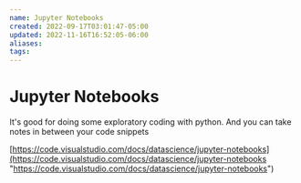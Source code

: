 ```yaml
---
name: Jupyter Notebooks
created: 2022-09-17T03:01:47-05:00
updated: 2022-11-16T16:52:05-06:00
aliases: 
tags: 
---
```

# Jupyter Notebooks

It's good for doing some exploratory coding with python. And you can take notes in between your code snippets

[https://code.visualstudio.com/docs/datascience/jupyter-notebooks](https://code.visualstudio.com/docs/datascience/jupyter-notebooks "https://code.visualstudio.com/docs/datascience/jupyter-notebooks")
